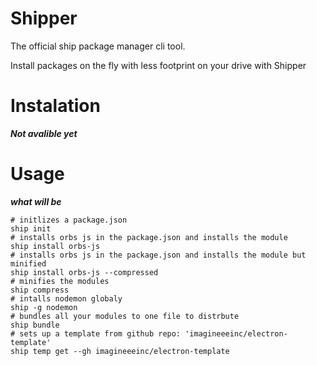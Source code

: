 # Shipper
The official ship package manager cli tool.

Install packages on the fly with less footprint on your drive with Shipper
# Instalation
***Not avalible yet***
# Usage
***what will be***
```shell
# initlizes a package.json
ship init
# installs orbs js in the package.json and installs the module
ship install orbs-js
# installs orbs js in the package.json and installs the module but minified
ship install orbs-js --compressed
# minifies the modules
ship compress
# intalls nodemon globaly
ship -g nodemon
# bundles all your modules to one file to distrbute
ship bundle
# sets up a template from github repo: 'imagineeeinc/electron-template'
ship temp get --gh imagineeeinc/electron-template
```
